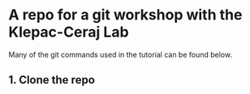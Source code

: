 # A repo for a git workshop with the Klepac-Ceraj Lab

Many of the git commands used in the tutorial can be found below.

## 1. Clone the repo
